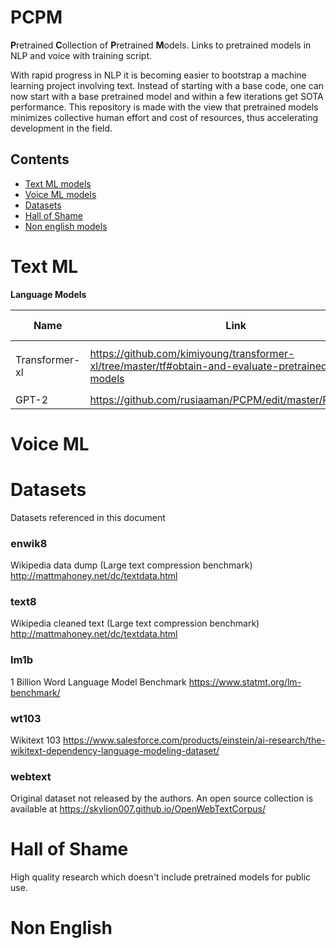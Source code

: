 # PCPM

**P**retrained **C**ollection of **P**retrained **M**odels. Links to pretrained models in NLP and voice with training script. 

With rapid progress in NLP it is becoming easier to bootstrap a machine learning project involving text. Instead of starting with a base code, one can now start with a base pretrained model and within a few iterations get SOTA performance. This repository is made with the view that pretrained models minimizes collective human effort and cost of resources, thus accelerating development in the field.

## Contents

* [Text ML models](#text-ml)
* [Voice ML models](#voice-ml)
* [Datasets](#datasets)
* [Hall of Shame](#hall-of-shame)
* [Non english models](#non-english)


# Text ML

**Language Models**

Name     |      Link      |  Trained On | Training script
-------|----------|:--------------:|------------:|
Transformer-xl |  https://github.com/kimiyoung/transformer-xl/tree/master/tf#obtain-and-evaluate-pretrained-sota-models | [`enwik8`](#enwik8), [`lm1b`](#lm1b), [`wt103`](#wt103), [`text8`](#text8) |  https://github.com/kimiyoung/transformer-xl |
GPT-2 | https://github.com/rusiaaman/PCPM/edit/master/README.md | [`webtext`](#webtext) | https://github.com/nshepperd/gpt-2/ |


# Voice ML


# Datasets
Datasets referenced in this document

### enwik8
Wikipedia data dump (Large text compression benchmark)
http://mattmahoney.net/dc/textdata.html

### text8
Wikipedia cleaned text (Large text compression benchmark)
http://mattmahoney.net/dc/textdata.html

### lm1b
1 Billion Word Language Model Benchmark
https://www.statmt.org/lm-benchmark/

### wt103
Wikitext 103 
https://www.salesforce.com/products/einstein/ai-research/the-wikitext-dependency-language-modeling-dataset/

### webtext
Original dataset not released by the authors. An open source collection is available at https://skylion007.github.io/OpenWebTextCorpus/

# Hall of Shame

High quality research which doesn't include pretrained models for public use.

# Non English
